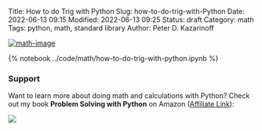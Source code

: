 Title: How to do Trig with Python
Slug: how-to-do-trig-with-Python
Date: 2022-06-13 09:15
Modified: 2022-06-13 09:25
Status: draft
Category: math
Tags: python, math, standard library
Author: Peter D. Kazarinoff

[![math-image]({static}/posts/math/images/trig-image.jpeg)]({filename}/posts/math/how-to-do-math-with-python.md)

{% notebook ../code/math/how-to-do-trig-with-python.ipynb %}

### Support

Want to learn more about doing math and calculations with Python? Check out my book **Problem Solving with Python** on Amazon ([Affiliate Link](https://www.amazon.com/gp/product/1693405415/ref=as_li_tl?ie=UTF8&camp=1789&creative=9325&creativeASIN=1693405415&linkCode=as2&tag=peterkazarino-20&linkId=5bae1c66b2fc4f944a352f8826f819d1)):

<a target="_blank"  href="https://www.amazon.com/gp/product/1693405415/ref=as_li_tl?ie=UTF8&camp=1789&creative=9325&creativeASIN=1693405415&linkCode=as2&tag=peterkazarino-20&linkId=14354dd726a3531e49b53451b9af1f80"><img border="0" src="//ws-na.amazon-adsystem.com/widgets/q?_encoding=UTF8&MarketPlace=US&ASIN=1693405415&ServiceVersion=20070822&ID=AsinImage&WS=1&Format=_SL250_&tag=peterkazarino-20" ></a>
